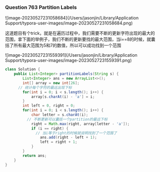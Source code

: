 ### Question 763 Partition Labels

![image-20230527231058684](/Users/jasonjin/Library/Application Support/typora-user-images/image-20230527231058684.png)

这道题目有个trick，就是在遍历过程中，我们需要不断的更新字符出现的最大的范围，拿下面的举例子，我们不断的更新要找的最大范围，当i==8的时候，就囊括了所有最大范围为5和7的数值，所以可以成功找到一个范围

![image-20230527231559391](/Users/jasonjin/Library/Application Support/typora-user-images/image-20230527231559391.png)

```java
class Solution {
    public List<Integer> partitionLabels(String s) {
        List<Integer> ans = new ArrayList<>();
        int[] array = new int[26];
      // 统计每个字符的最远出现下标
        for(int i = 0; i < s.length(); i++) {
            array[s.charAt(i) - 'a'] = i;
        }
        int left = 0, right = 0;
        for(int i = 0; i < s.length(); i++) {
            char letter = s.charAt(i);
          // 不断更新可以囊括一个partition的最远下标
            right = Math.max(right, array[letter - 'a']);
            if (i == right) {
              // 当i等于right的时候就说明找到了一个范围了
                ans.add(right - left + 1);
                left = right + 1;
            }
        }
        return ans;
    }
}
```

